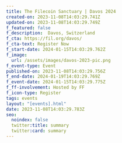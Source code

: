 ```yaml
---
title: The Filecoin Sanctuary | Davos 2024
created-on: 2023-11-08T14:03:29.741Z
updated-on: 2023-11-08T14:03:29.749Z
f_featured: false
f_description:  Davos, Switzerland
f_cta: https://fil.org/davos/
f_cta-text: Register Now
f_start-date: 2024-01-15T14:03:29.762Z
f_image:
  url: /assets/images/davos-2023-pic.png
f_event-type: Event
published-on: 2023-11-08T14:03:29.756Z
f_end-date: 2024-01-19T14:03:29.769Z
f_event-date: 2024-01-15T14:03:29.775Z
f_ff-involvement: Hosted by FF
f_icon-type: Register
tags: events
layout: "[events].html"
date: 2023-11-08T14:03:29.783Z
seo:
  noindex: false
  twitter:title: summary
  twitter:card: summary
---
```

